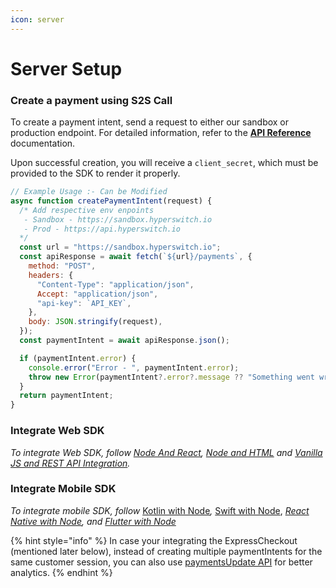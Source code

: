 ```yaml
---
icon: server
---
```


# Server Setup

### Create a payment using S2S Call

To create a payment intent, send a request to either our sandbox or production endpoint. For detailed information, refer to the [**API Reference**](https://api-reference.hyperswitch.io/api-reference/payments/payments--create) documentation.

Upon successful creation, you will receive a `client_secret`, which must be provided to the SDK to render it properly.

```javascript
// Example Usage :- Can be Modified
async function createPaymentIntent(request) {
  /* Add respective env enpoints
   - Sandbox - https://sandbox.hyperswitch.io
   - Prod - https://api.hyperswitch.io
  */
  const url = "https://sandbox.hyperswitch.io";
  const apiResponse = await fetch(`${url}/payments`, {
    method: "POST",
    headers: {
      "Content-Type": "application/json",
      Accept: "application/json",
      "api-key": `API_KEY`,
    },
    body: JSON.stringify(request),
  });
  const paymentIntent = await apiResponse.json();

  if (paymentIntent.error) {
    console.error("Error - ", paymentIntent.error);
    throw new Error(paymentIntent?.error?.message ?? "Something went wrong.");
  }
  return paymentIntent;
}
```

### Integrate Web SDK

_To integrate Web SDK, follow_ [_Node And React_](node-and-react.md)_,_ [_Node and HTML_](node-and-html.md) _and_ [_Vanilla JS and REST API Integration_](vanilla-js-and-rest-api-integration.md)_._

### Integrate Mobile SDK

_To integrate mobile SDK, follow_ [Kotlin with Node](../android/kotlin-with-node-backend.md)_,_ [Swift with Node](../ios/swift-with-node-backend.md), [_React Native with Node_](../react-native/react-native-with-node-backend.md)_, and_ [_Flutter with Node_](../react-native-1/react-native-with-node-backend.md)

{% hint style="info" %}
In case your integrating the ExpressCheckout (mentioned later below), instead of creating multiple paymentIntents for the same customer session, you can also use [paymentsUpdate API](https://api-reference.hyperswitch.io/api-reference/payments/payments--update) for better analytics.
{% endhint %}
